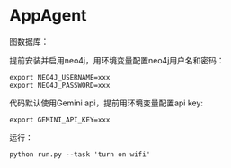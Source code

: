 # AppAgent

图数据库：

提前安装并启用neo4j，用环境变量配置neo4j用户名和密码：
```angular2html
export NEO4J_USERNAME=xxx
export NEO4J_PASSWORD=xxx
```

代码默认使用Gemini api，提前用环境变量配置api key:
```angular2html
export GEMINI_API_KEY=xxx
```

运行：

```angular2html
python run.py --task 'turn on wifi' 
```


